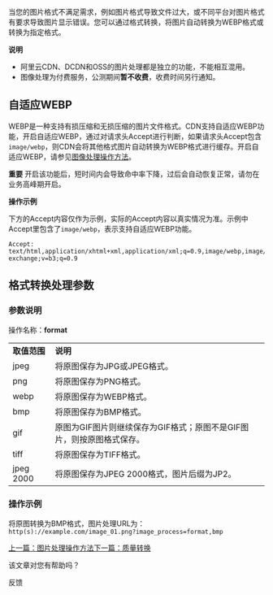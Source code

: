 当您的图片格式不满足需求，例如图片格式导致文件过大，或不同平台对图片格式有要求导致图片显示错误。您可以通过格式转换，将图片自动转换为WEBP格式或转换为指定格式。

**说明** 

* 阿里云CDN、DCDN和OSS的图片处理都是独立的功能，不能相互混用。
* 图像处理为付费服务，公测期间**暂不收费**，收费时间另行通知。

自适应WEBP
-------

WEBP是一种支持有损压缩和无损压缩的图片文件格式。CDN支持自适应WEBP功能，开启自适应WEBP，通过对请求头Accept进行判断，如果请求头Accept包含`image/webp`，则CDN会将其他格式图片自动转换为WEBP格式进行缓存。开启自适应WEBP，请参见[图像处理操作方法](https://help.aliyun.com/zh/cdn/user-guide/image-processing-operation-method)。

**重要** 开启该功能后，短时间内会导致命中率下降，过后会自动恢复正常，请勿在业务高峰期开启。

**操作示例**

下方的Accept内容仅作为示例，实际的Accept内容以真实情况为准。示例中Accept里包含了`image/webp`，表示支持自适应WEBP功能。

```
Accept: text/html,application/xhtml+xml,application/xml;q=0.9,image/webp,image/apng,*/*;q=0.8,application/signed-exchange;v=b3;q=0.9
```

**格式转换**处理参数
------------

### **参数说明**

操作名称：**format**

|  |  |
| --- | --- |
| **取值范围** | **说明** |
| jpeg | 将原图保存为JPG或JPEG格式。 |
| png | 将原图保存为PNG格式。 |
| webp | 将原图保存为WEBP格式。 |
| bmp | 将原图保存为BMP格式。 |
| gif | 原图为GIF图片则继续保存为GIF格式；原图不是GIF图片，则按原图格式保存。 |
| tiff | 将原图保存为TIFF格式。 |
| jpeg 2000 | 将原图保存为JPEG 2000格式，图片后缀为JP2。 |

### **操作示例**

将原图转换为BMP格式，图片处理URL为：`http(s)://example.com/image_01.png?image_process=format,bmp`

[上一篇：图片处理操作方法](/zh/cdn/user-guide/image-processing-operation-method)[下一篇：质量转换](/zh/cdn/user-guide/adjust-image-quality)

该文章对您有帮助吗？

反馈